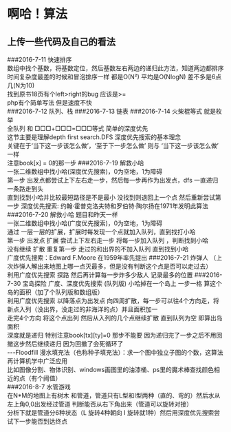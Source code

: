 啊哈！算法 
========
上传一些代码及自己的看法
------------
###2016-7-11
快速排序<br/>
数组中找个基数，将基数定位，然后基数左右两边的递归此方法，知道两边都排序<br/>
时间复杂度最差的时候和冒泡排序一样 都是O(N²) 平均是O(NlogN) 差不多是6点几(N为10)<br/>
找到原书18页有个left>right的bug 应该是>=<br/> 
php有个简单写法 但是速度不快<br/> 
###2016-7-12
队列、栈
###2016-7-13
链表
###2016-7-14
火柴棍等式 就是枚举 <br>
全队列 和 □□□+□□□=□□□等式 简单的深度优先 <br>
这节主要是理解depth first search.DFS 深度优先搜索的基本理念<br>
关键在于‘当下这一步该怎么做’，‘至于下一步怎么做’ 则与 ‘当下这一步该怎么做’ 一样<br>
注意book[x] = 0的那一步
###2016-7-19
解救小哈<br>
一张二维数组中找小哈(深度优先搜索)，0为空地，1为障碍<br>
第一步 出发点都尝试上下左右走一步，然后每一步再作为出发点，dfs 一直递归 一条路走到头<br>
直到找到小哈并比较最短路径是不是最小 没找到则退回上一个点 然后重新尝试第一步
深度优先搜索: 约翰·霍普克洛夫特和罗伯特·陶尔扬在1971年发明此算法
###2016-7-20
解救小哈 题目和昨天一样<br>
一张二维数组中找小哈(广度优先搜索)，0为空地，1为障碍<br>
通过 一层一层的扩展，扩展时每发现一个点就加入队列，直到找打小哈 <br>
第一步 出发点 扩展 尝试上下左右走一步 将每一步加入队列 ，判断找到小哈 <br>
没有继续 扩散 重复第一步 走过的和出界的不加入队列 直到找到小哈<br>
广度优先搜索：Edward F.Moore 在1959年率先提出
###2016-7-21
炸弹人 （上次炸弹人解出来地图上哪一点灭最多，但是没有判断这个点是否可以走过去）<br>
利用广度优先搜索 探路 然后再计算每一步炸多少敌人 记录最多的位置
###2016-7-30
宝岛探险 广度、深度优先搜索 (队列版) 小哈掉在一个岛上 一步一格 算这个岛的面积（加了个队列版和数组版）<br>
利用广度优先搜索 以降落点为出发点 向四周扩散，每一步可以往4个方向走，将新点入列（没出界，没走过的非海洋的点）并且面积加一<br>
走完4个方向 将这个点出列 然后从入列的几个点继续扩散 直到队列为空 即算出岛面积<br>
深度就是递归 特别注意book[tx][ty]=0 那步不能要 因为递归完了一步之后不用回撤这步然后继续递归 因为回撤了会死循环了<br>
---Floodfill 漫水填充法（也称种子填充法）：求一个图中独立子图的个数，这算法再计算机学中广泛应用<br>
比如图像分割、物体识别、windows画图里的油漆桶、ps里的魔术棒查找颜色相近的点（有个阈值）<br>
###2016-8-7
水管游戏<br>
在N*M的地图上有树木 和管道，管道只有L型和I型两种（直的、弯的）然后水从左上角0,0出发经过管道 判断能否从右下角出来（管道可以旋转对接）<br>
分析下就是管道分6种状态（L 旋转4种朝向 I 旋转就1种）然后用深度优先搜索尝试下一步能否到达终点

